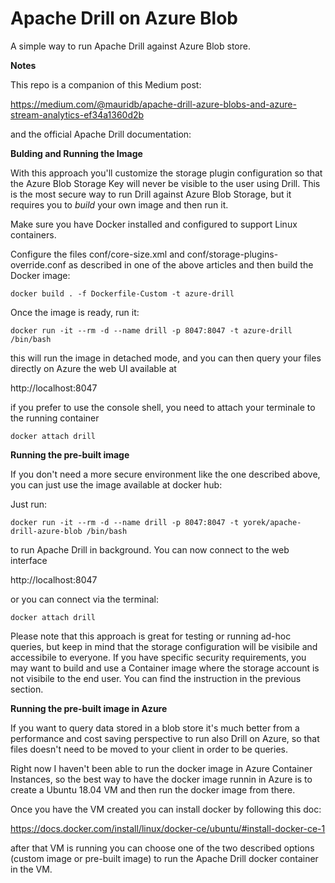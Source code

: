# Apache Drill on Azure Blob

A simple way to run Apache Drill against Azure Blob store. 

**Notes** 

This repo is a companion of this Medium post: 

https://medium.com/@mauridb/apache-drill-azure-blobs-and-azure-stream-analytics-ef34a1360d2b

and the official Apache Drill documentation:

**Bulding and Running the Image**

With this approach you'll customize the storage plugin configuration so that the Azure Blob Storage Key will never be visible to the user using Drill. This is the most secure way to run Drill against Azure Blob Storage, but it requires you to *build* your own image and then run it.

Make sure you have Docker installed and configured to support Linux containers.

Configure the files conf/core-size.xml and conf/storage-plugins-override.conf as described in one of the above articles and then build the Docker image:

    docker build . -f Dockerfile-Custom -t azure-drill

Once the image is ready, run it:

    docker run -it --rm -d --name drill -p 8047:8047 -t azure-drill /bin/bash    

this will run the image in detached mode, and you can then query your files directly on Azure the web UI available at 

http://localhost:8047

if you prefer to use the console shell, you need to attach your terminale to the running container

    docker attach drill

**Running the pre-built image**

If you don't need a more secure environment like the one described above, you can just use the image available at docker hub:

Just run:

    docker run -it --rm -d --name drill -p 8047:8047 -t yorek/apache-drill-azure-blob /bin/bash

to run Apache Drill in background. You can now connect to the web interface 

http://localhost:8047

or you can connect via the terminal:

    docker attach drill

Please note that this approach is great for testing or running ad-hoc queries, but keep in mind that the storage configuration will be visibile and accessibile to everyone. If you have specific security requirements, you may want to build and use a Container image where the storage account is not visibile to the end user. You can find the instruction in the previous section.

**Running the pre-built image in Azure**

If you want to query data stored in a blob store it's much better from a performance and cost saving perspective to run also Drill on Azure, so that files doesn't need to be moved to your client in order to be queries.

Right now I haven't been able to run the docker image in Azure Container Instances, so the best way to have the docker image runnin in Azure is to create a Ubuntu 18.04 VM and then run the docker image from there.

Once you have the VM created you can install docker by following this doc:

https://docs.docker.com/install/linux/docker-ce/ubuntu/#install-docker-ce-1

after that VM is running you can choose one of the two described options (custom image or pre-built image) to run the Apache Drill docker container in the VM.